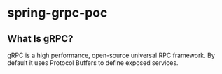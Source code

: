 # spring-grpc-poc

## What Is gRPC?
gRPC is a high performance, open-source universal RPC framework. By default it uses Protocol Buffers to define exposed services.
